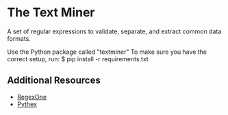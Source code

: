 # The Text Miner

A set of regular expressions to validate, separate, and extract common data formats.

Use the Python package called "textminer"
To make sure you have the correct setup, run:
$ pip install -r requirements.txt


## Additional Resources

* [RegexOne](http://regexone.com/)
* [Pythex](http://pythex.org/)
